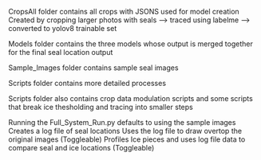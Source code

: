 CropsAll folder contains all crops with JSONS used for model creation
  Created by cropping larger photos with seals --> traced using labelme --> converted to yolov8 trainable set

Models folder contains the three models whose output is merged together for the final seal location output

Sample_Images folder contains sample seal images

Scripts folder contains more detailed processes
  
Scripts folder also contains crop data modulation scripts and some scripts that break 
ice thesholding and tracing into smaller steps

Running the Full_System_Run.py defaults to using the sample images
  Creates a log file of seal locations
  Uses the log file to draw overtop the original images (Toggleable)
  Profiles Ice pieces and uses log file data to compare seal and ice locations (Toggleable)
  
